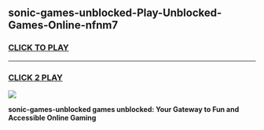 
## sonic-games-unblocked-Play-Unblocked-Games-Online-nfnm7
<h3>
<a href="https://premium76.site?title=sonic-games-unblocked&ref=25A">CLICK TO PLAY</a></h3>
<hr>

<h3>
<a href="https://premium76.site?title=sonic-games-unblocked&ref=25A">CLICK 2 PLAY</a>
  
</h3>

<a href="https://premium76.site?title=sonic-games-unblocked&ref=25A"><img src="https://clearcache.store/games.png"></a>


**sonic-games-unblocked games unblocked: Your Gateway to Fun and Accessible Online Gaming**
